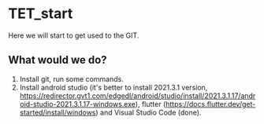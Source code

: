 # TET_start
Here we will start to get used to the GIT.

## What would we do?
1. Install git, run some commands.
2. Install android studio (it's better to install 2021.3.1 version, https://redirector.gvt1.com/edgedl/android/studio/install/2021.3.1.17/android-studio-2021.3.1.17-windows.exe), flutter (https://docs.flutter.dev/get-started/install/windows) and Visual Studio Code (done).
